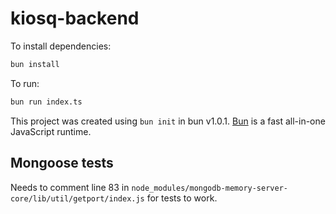 # kiosq-backend

To install dependencies:

```bash
bun install
```

To run:

```bash
bun run index.ts
```

This project was created using `bun init` in bun v1.0.1. [Bun](https://bun.sh) is a fast all-in-one JavaScript runtime.

## Mongoose tests

Needs to comment line 83 in `node_modules/mongodb-memory-server-core/lib/util/getport/index.js` for tests to work.
